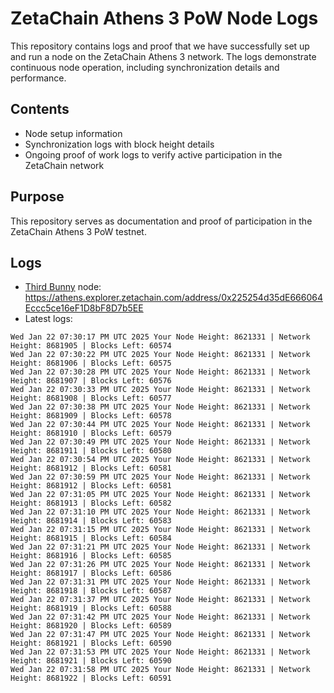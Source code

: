 # ZetaChain Athens 3 PoW Node Logs
This repository contains logs and proof that we have successfully set up and run a node on the ZetaChain Athens 3 network. The logs demonstrate continuous node operation, including synchronization details and performance.

## Contents
- Node setup information
- Synchronization logs with block height details
- Ongoing proof of work logs to verify active participation in the ZetaChain network

## Purpose
This repository serves as documentation and proof of participation in the ZetaChain Athens 3 PoW testnet.

## Logs

- [Third Bunny](https://thirdbunny.xyz/) node: https://athens.explorer.zetachain.com/address/0x225254d35dE666064Eccc5ce16eF1D8bF8D7b5EE
- Latest logs:
```
Wed Jan 22 07:30:17 PM UTC 2025 Your Node Height: 8621331 | Network Height: 8681905 | Blocks Left: 60574
Wed Jan 22 07:30:22 PM UTC 2025 Your Node Height: 8621331 | Network Height: 8681906 | Blocks Left: 60575
Wed Jan 22 07:30:28 PM UTC 2025 Your Node Height: 8621331 | Network Height: 8681907 | Blocks Left: 60576
Wed Jan 22 07:30:33 PM UTC 2025 Your Node Height: 8621331 | Network Height: 8681908 | Blocks Left: 60577
Wed Jan 22 07:30:38 PM UTC 2025 Your Node Height: 8621331 | Network Height: 8681909 | Blocks Left: 60578
Wed Jan 22 07:30:44 PM UTC 2025 Your Node Height: 8621331 | Network Height: 8681910 | Blocks Left: 60579
Wed Jan 22 07:30:49 PM UTC 2025 Your Node Height: 8621331 | Network Height: 8681911 | Blocks Left: 60580
Wed Jan 22 07:30:54 PM UTC 2025 Your Node Height: 8621331 | Network Height: 8681912 | Blocks Left: 60581
Wed Jan 22 07:30:59 PM UTC 2025 Your Node Height: 8621331 | Network Height: 8681912 | Blocks Left: 60581
Wed Jan 22 07:31:05 PM UTC 2025 Your Node Height: 8621331 | Network Height: 8681913 | Blocks Left: 60582
Wed Jan 22 07:31:10 PM UTC 2025 Your Node Height: 8621331 | Network Height: 8681914 | Blocks Left: 60583
Wed Jan 22 07:31:15 PM UTC 2025 Your Node Height: 8621331 | Network Height: 8681915 | Blocks Left: 60584
Wed Jan 22 07:31:21 PM UTC 2025 Your Node Height: 8621331 | Network Height: 8681916 | Blocks Left: 60585
Wed Jan 22 07:31:26 PM UTC 2025 Your Node Height: 8621331 | Network Height: 8681917 | Blocks Left: 60586
Wed Jan 22 07:31:31 PM UTC 2025 Your Node Height: 8621331 | Network Height: 8681918 | Blocks Left: 60587
Wed Jan 22 07:31:37 PM UTC 2025 Your Node Height: 8621331 | Network Height: 8681919 | Blocks Left: 60588
Wed Jan 22 07:31:42 PM UTC 2025 Your Node Height: 8621331 | Network Height: 8681920 | Blocks Left: 60589
Wed Jan 22 07:31:47 PM UTC 2025 Your Node Height: 8621331 | Network Height: 8681921 | Blocks Left: 60590
Wed Jan 22 07:31:53 PM UTC 2025 Your Node Height: 8621331 | Network Height: 8681921 | Blocks Left: 60590
Wed Jan 22 07:31:58 PM UTC 2025 Your Node Height: 8621331 | Network Height: 8681922 | Blocks Left: 60591
```

